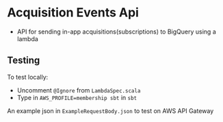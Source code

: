 # Acquisition Events Api
- API for sending in-app acquisitions(subscriptions) to BigQuery using a lambda

## Testing
To test locally:
- Uncomment <code>@Ignore</code> from <code>LambdaSpec.scala</code>
- Type in <code>AWS_PROFILE=membership sbt</code> in <code>sbt</code>

An example json in <code>ExampleRequestBody.json</code> to test on AWS API Gateway

